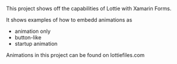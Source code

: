 This project shows off the capabilities of Lottie with Xamarin Forms.

It shows examples of how to embedd animations as

* animation only
* button-like
* startup animation

Animations in this project can be found on lottiefiles.com
